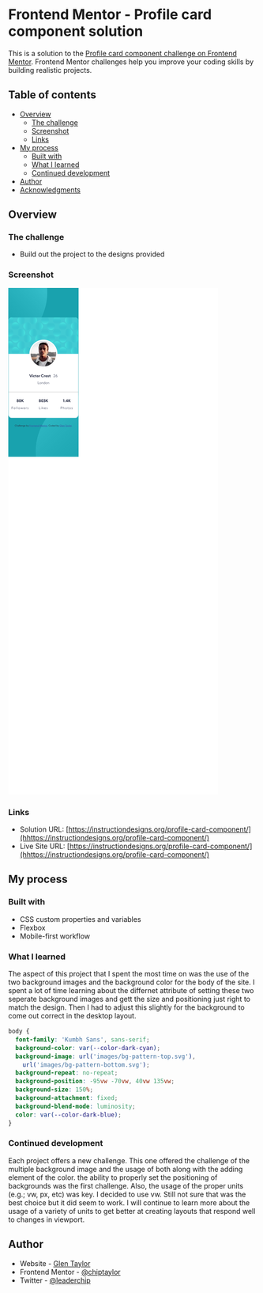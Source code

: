# Frontend Mentor - Profile card component solution

This is a solution to the [Profile card component challenge on Frontend Mentor](https://www.frontendmentor.io/challenges/profile-card-component-cfArpWshJ). Frontend Mentor challenges help you improve your coding skills by building realistic projects.

## Table of contents

- [Overview](#overview)
  - [The challenge](#the-challenge)
  - [Screenshot](#screenshot)
  - [Links](#links)
- [My process](#my-process)
  - [Built with](#built-with)
  - [What I learned](#what-i-learned)
  - [Continued development](#continued-development)
- [Author](#author)
- [Acknowledgments](#acknowledgments)

## Overview

### The challenge

- Build out the project to the designs provided

### Screenshot

![](./screenshot.png)

### Links

- Solution URL: [https://instructiondesigns.org/profile-card-component/](hhttps://instructiondesigns.org/profile-card-component/)
- Live Site URL: [https://instructiondesigns.org/profile-card-component/](hhttps://instructiondesigns.org/profile-card-component/)

## My process

### Built with

- CSS custom properties and variables
- Flexbox
- Mobile-first workflow

### What I learned

The aspect of this project that I spent the most time on was the use of the two background images and the background color for the body of the site. I spent a lot of time learning about the differnet attribute of setting these two seperate background images and gett the size and positioning just right to match the design. Then I had to adjust this slightly for the background to come out correct in the desktop layout.

```css
body {
  font-family: 'Kumbh Sans', sans-serif;
  background-color: var(--color-dark-cyan);
  background-image: url('images/bg-pattern-top.svg'),
    url('images/bg-pattern-bottom.svg');
  background-repeat: no-repeat;
  background-position: -95vw -70vw, 40vw 135vw;
  background-size: 150%;
  background-attachment: fixed;
  background-blend-mode: luminosity;
  color: var(--color-dark-blue);
}
```

### Continued development

Each project offers a new challenge. This one offered the challenge of the multiple background image and the usage of both along with the adding element of the color. the ability to properly set the positioning of backgrounds was the first challenge. Also, the usage of the proper units (e.g.; vw, px, etc) was key. I decided to use vw. Still not sure that was the best choice but it did seem to work. I will continue to learn more about the usage of a variety of units to get better at creating layouts that respond well to changes in viewport.

## Author

- Website - [Glen Taylor](https://www.glenmtaylor.com)
- Frontend Mentor - [@chiptaylor](https://www.frontendmentor.io/profile/chiptaylor)
- Twitter - [@leaderchip](https://www.twitter.com/leaderchip)
